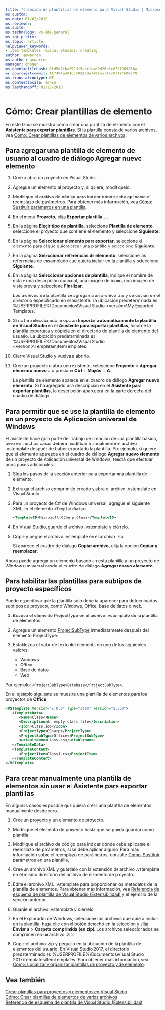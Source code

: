 ```yaml
---
title: "Creación de plantillas de elemento para Visual Studio | Microsoft Docs"
ms.custom: 
ms.date: 01/02/2018
ms.reviewer: 
ms.suite: 
ms.technology: vs-ide-general
ms.tgt_pltfrm: 
ms.topic: article
helpviewer_keywords:
- item templates [Visual Studio], creating
author: gewarren
ms.author: gewarren
manager: ghogen
ms.openlocfilehash: 8fd5d7fba092df5accfaad9d26cfc05f196981ba
ms.sourcegitcommit: 11740fed01cc602252ef698aaa11c07987b00570
ms.translationtype: HT
ms.contentlocale: es-ES
ms.lasthandoff: 01/12/2018
---
```

# <a name="how-to-create-item-templates"></a>Cómo: Crear plantillas de elemento

En este tema se muestra cómo crear una plantilla de elemento con el **Asistente para exportar plantillas**. Si la plantilla consta de varios archivos, vea [Cómo: Crear plantillas de elementos de varios archivos](../ide/how-to-create-multi-file-item-templates.md).

## <a name="to-add-a-user-item-template-to-the-add-new-item-dialog-box"></a>Para agregar una plantilla de elemento de usuario al cuadro de diálogo Agregar nuevo elemento

1. Cree o abra un proyecto en Visual Studio.

1. Agregue un elemento al proyecto y, si quiere, modifíquelo.

1. Modifique el archivo de código para indicar dónde debe aplicarse el reemplazo de parámetros. Para obtener más información, vea [Cómo: Sustituir parámetros en una plantilla](../ide/how-to-substitute-parameters-in-a-template.md).

1. En el menú **Proyecto**, elija **Exportar plantilla...**.

1. En la página **Elegir tipo de plantilla**, seleccione **Plantilla de elemento**, seleccione el proyecto que contiene el elemento y seleccione **Siguiente**.

1. En la página **Seleccionar elemento para exportar**, seleccione el elemento para el que quiera crear una plantilla y seleccione **Siguiente**.

1. En la página **Seleccionar referencias de elemento**, seleccione las referencias de ensamblado que quiera incluir en la plantilla y seleccione **Siguiente**.

1. En la página **Seleccionar opciones de plantilla**, indique el nombre de esta y una descripción opcional, una imagen de icono, una imagen de vista previa y seleccione **Finalizar**.

    Los archivos de la plantilla se agregan a un archivo .zip y se copian en el directorio especificado en el asistente. La ubicación predeterminada es %USERPROFILE%\Documentos\Visual Studio \<versión\>\My Exported Templates.

1. Si no ha seleccionado la opción **Importar automáticamente la plantilla en Visual Studio** en el **Asistente para exportar plantillas**, localice la plantilla exportada y cópiela en el directorio de plantilla de elemento del usuario. La ubicación predeterminada es %USERPROFILE%\Documentos\Visual Studio \<versión\>\Templates\ItemTemplates.

1. Cierre Visual Studio y vuelva a abrirlo.

1. Cree un proyecto o abra uno existente, seleccione **Proyecto** > **Agregar elemento nuevo...** o presione **Ctrl** + **Mayús** + **A**.

   La plantilla de elemento aparece en el cuadro de diálogo **Agregar nuevo elemento**. Si ha agregado una descripción en el **Asistente para exportar plantillas**, la descripción aparecerá en la parte derecha del cuadro de diálogo.

## <a name="to-enable-the-item-template-to-be-used-in-a-universal-windows-app-project"></a>Para permitir que se use la plantilla de elemento en un proyecto de Aplicación universal de Windows

El asistente hace gran parte del trabajo de creación de una plantilla básica, pero en muchos casos deberá modificar manualmente el archivo .vstemplate después de haber exportado la plantilla. Por ejemplo, si quiere que el elemento aparezca en el cuadro de diálogo **Agregar nuevo elemento** de un proyecto de Aplicación universal de Windows, tendrá que efectuar unos pasos adicionales.

1. Siga los pasos de la sección anterior para exportar una plantilla de elemento.

1. Extraiga el archivo comprimido creado y abra el archivo .vstemplate en Visual Studio.

1. Para un proyecto de C# de Windows universal, agregue el siguiente XML en el elemento `<TemplateData>`:

   ```xml
   <TemplateID>Microsoft.CSharp.Class</TemplateID>
   ```

1. En Visual Studio, guarde el archivo .vstemplate y ciérrelo.

1. Copie y pegue el archivo .vstemplate en el archivo .zip.

     Si aparece el cuadro de diálogo **Copiar archivo**, elija la opción **Copiar y reemplazar**.

Ahora puede agregar un elemento basado en esta plantilla a un proyecto de Windows universal desde el cuadro de diálogo **Agregar nuevo elemento**.

## <a name="to-enable-templates-for-specific-project-subtypes"></a>Para habilitar las plantillas para subtipos de proyecto específicos

Puede especificar que la plantilla solo debería aparecer para determinados subtipos de proyecto, como Windows, Office, base de datos o web.

1. Busque el elemento ProjectType en el archivo .vstemplate de la plantilla de elementos.

1. Agregue un elemento [ProjectSubType](../extensibility/projectsubtype-element-visual-studio-templates.md) inmediatamente después del elemento ProjectType.

1. Establezca el valor de texto del elemento en uno de los siguientes valores:

    - Windows
    - Office
    - Base de datos
    - Web

Por ejemplo: `<ProjectSubType>Database</ProjectSubType>`.

En el ejemplo siguiente se muestra una plantilla de elementos para los proyectos de **Office**.

```xml
<VSTemplate Version="2.0.0" Type="Item" Version="2.0.0">
   <TemplateData>
      <Name>Class</Name>
      <Description>An empty class file</Description>
      <Icon>Class.ico</Icon>
      <ProjectType>CSharp</ProjectType>
      <ProjectSubType>Office</ProjectSubType>
      <DefaultName>Class.cs</DefaultName>
   </TemplateData>
   <TemplateContent>
      <ProjectItem>Class1.cs</ProjectItem>
   </TemplateContent>
</VSTemplate>
```

## <a name="to-manually-create-an-item-template-without-using-the-export-template-wizard"></a>Para crear manualmente una plantilla de elementos sin usar el Asistente para exportar plantillas

En algunos casos es posible que quiera crear una plantilla de elementos manualmente desde cero.

1. Cree un proyecto y un elemento de proyecto.

1. Modifique el elemento de proyecto hasta que se pueda guardar como plantilla.

1. Modifique el archivo de código para indicar dónde debe aplicarse el reemplazo de parámetros, si se debe aplicar alguno. Para más información sobre el reemplazo de parámetros, consulte [Cómo: Sustituir parámetros en una plantilla](../ide/how-to-substitute-parameters-in-a-template.md).

1. Cree un archivo XML y guárdelo con la extensión de archivo .vstemplate en el mismo directorio del archivo de elemento de proyecto.

1. Edite el archivo XML .vstemplate para proporcionar los metadatos de la plantilla de elementos. Para obtener más información, vea [Referencia de esquema de plantilla de Visual Studio (Extensibilidad)](../extensibility/visual-studio-template-schema-reference.md) y el ejemplo de la sección anterior.

1. Guarde el archivo .vstemplate y ciérrelo.

1. En el Explorador de Windows, seleccione los archivos que quiera incluir en la plantilla, haga clic con el botón derecho en la selección y elija **Enviar a** > **Carpeta comprimida (en zip)**. Los archivos seleccionados se comprimen en un archivo .zip.

1. Copie el archivo .zip y péguelo en la ubicación de la plantilla de elementos del usuario. En Visual Studio 2017, el directorio predeterminado es %USERPROFILE%\Documentos\Visual Studio 2017\Templates\ItemTemplates. Para obtener más información, vea [Cómo: Localizar y organizar plantillas de proyecto y de elemento](../ide/how-to-locate-and-organize-project-and-item-templates.md).

## <a name="see-also"></a>Vea también

[Crear plantillas para proyectos y elementos en Visual Studio](../ide/creating-project-and-item-templates.md)  
[Cómo: Crear plantillas de elementos de varios archivos](../ide/how-to-create-multi-file-item-templates.md)  
[Referencia de esquema de plantilla de Visual Studio (Extensibilidad)](../extensibility/visual-studio-template-schema-reference.md)
